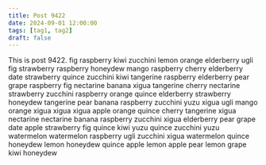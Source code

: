 ```yaml
---
title: Post 9422
date: 2024-09-01 12:00:00
tags: [tag1, tag2]
draft: false
---
```

This is post 9422.
fig
raspberry
kiwi
zucchini
lemon
orange
elderberry
ugli
fig
strawberry
raspberry
honeydew
mango
raspberry
cherry
elderberry
date
strawberry
quince
zucchini
kiwi
tangerine
raspberry
elderberry
pear
grape
raspberry
fig
nectarine
banana
xigua
tangerine
cherry
nectarine
strawberry
zucchini
raspberry
orange
quince
elderberry
strawberry
honeydew
tangerine
pear
banana
raspberry
zucchini
yuzu
xigua
ugli
mango
orange
xigua
xigua
xigua
apple
orange
quince
cherry
tangerine
xigua
nectarine
nectarine
banana
raspberry
zucchini
xigua
elderberry
pear
grape
date
apple
strawberry
fig
quince
kiwi
yuzu
quince
zucchini
yuzu
watermelon
watermelon
raspberry
ugli
zucchini
xigua
watermelon
quince
honeydew
lemon
honeydew
quince
apple
lemon
apple
pear
lemon
grape
kiwi
honeydew
